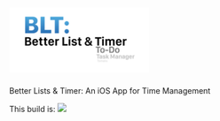 # <img src="https://raw.githubusercontent.com/BLT-App/BLT-Hi-Fi/master/graphics/BLT%20App.png" alt="BLT Logo" width="50%"/>
Better Lists &amp; Timer: An iOS App for Time Management

This build is: ![](https://github.com/BLT-App/BLT-App/workflows/Swift%20Project%20Build%20Test/badge.svg)
